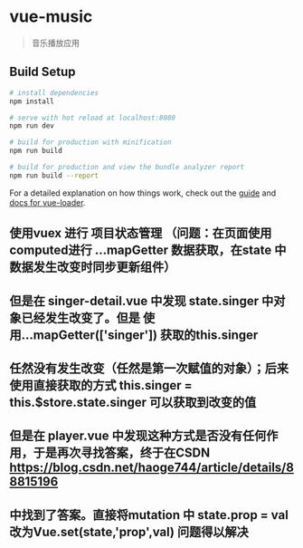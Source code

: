 # vue-music

> 音乐播放应用

## Build Setup

``` bash
# install dependencies
npm install

# serve with hot reload at localhost:8080
npm run dev

# build for production with minification
npm run build

# build for production and view the bundle analyzer report
npm run build --report
```

For a detailed explanation on how things work, check out the [guide](http://vuejs-templates.github.io/webpack/) and [docs for vue-loader](http://vuejs.github.io/vue-loader).

## 使用vuex 进行 项目状态管理  （问题：在页面使用 computed进行 ...mapGetter 数据获取，在state 中数据发生改变时同步更新组件）
## 但是在 singer-detail.vue 中发现 state.singer 中对象已经发生改变了。但是 使用...mapGetter(['singer']) 获取的this.singer
## 任然没有发生改变（任然是第一次赋值的对象）；后来使用直接获取的方式  this.singer = this.$store.state.singer 可以获取到改变的值
## 但是在 player.vue 中发现这种方式是否没有任何作用，于是再次寻找答案，终于在CSDN https://blog.csdn.net/haoge744/article/details/88815196
## 中找到了答案。直接将mutation 中 state.prop = val 改为Vue.set(state,'prop',val) 问题得以解决

